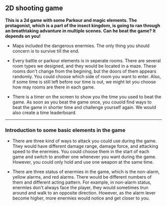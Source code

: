 ## 2D shooting game

**This is a 2d game with some Parkour and magic elements. The protagonist, which is a part of the insect kingdom, is going to ran through an breathtaking advanture in multiple scenes. Can he beat the game? It depends on you!**

- Maps included the dangerous enermies. The only thing you should concern is to survive till the end.

- Every battle or parkour elements is in seperate rooms. There are several room types we designed, and they would be located in a maze. These rooms don't change from the begining, but the doors of them appears randomly. You could choose which side of room you want to enter. Also, if some time is still left before our time is out, we might let you choose how may rooms are there in each game.

- There is a timer on the screen to show you the time you used to beat the game. As soon as you beat the game once, you couold find ways to beat the game in shorter time and challenge yourself again. We would also create a time leaderboard.

---

### Introduction to some basic elements in the game

- There are three kind of ways to attack you could use during the game. They would have different damage range, damage force, and attacking speed to the enermies. You could choose them in the start of each game and switch to another one whenever you want during the game. However, you could only hold and use one weapon at the same time.

- There are three status of enermies in the game, which is the non-alarm, yellow alarms, and red alarms. There would be different numbers of them and different acting pattern. For example, in non-alarm status, enermies don't always face the player, they would sometimes trun around and walk to an opposite direction. However, as the alarm lever become higher, more enermies would notice and get closer to you.

